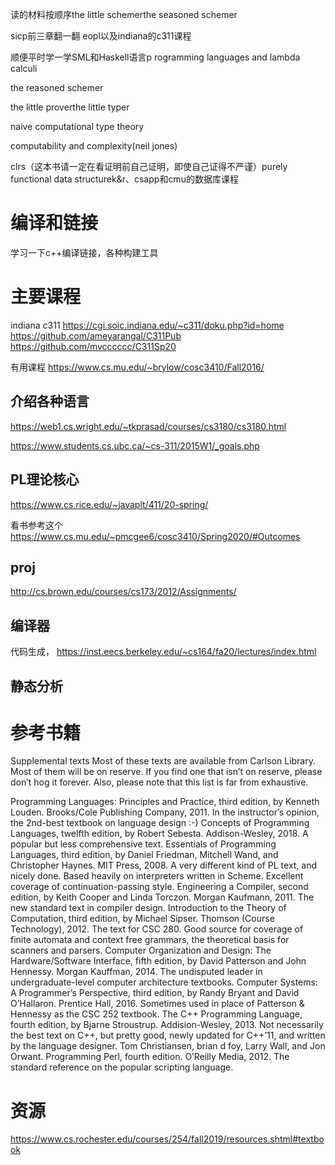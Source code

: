 读的材料按顺序the little schemerthe seasoned schemer

sicp前三章翻一翻
eopl以及indiana的c311课程

顺便平时学一学SML和Haskell语言p
rogramming languages and lambda calculi

the reasoned schemer

the little proverthe little typer

naive computational type theory

computability and complexity(neil jones)

clrs（这本书请一定在看证明前自己证明，即使自己证得不严谨）purely functional data structurek&r、csapp和cmu的数据库课程

# 编译和链接

学习一下c++编译链接，各种构建工具



# 主要课程
indiana   c311
https://cgi.soic.indiana.edu/~c311/doku.php?id=home
https://github.com/ameyarangal/C311Pub
https://github.com/mvcccccc/C311Sp20


有用课程
https://www.cs.mu.edu/~brylow/cosc3410/Fall2016/



## 介绍各种语言
https://web1.cs.wright.edu/~tkprasad/courses/cs3180/cs3180.html

https://www.students.cs.ubc.ca/~cs-311/2015W1/_goals.php

## PL理论核心
https://www.cs.rice.edu/~javaplt/411/20-spring/

看书参考这个
https://www.cs.mu.edu/~pmcgee6/cosc3410/Spring2020/#Outcomes

## proj
http://cs.brown.edu/courses/cs173/2012/Assignments/


## 编译器
代码生成，
https://inst.eecs.berkeley.edu/~cs164/fa20/lectures/index.html

## 静态分析


# 参考书籍
Supplemental texts
Most of these texts are available from Carlson Library.  Most of them will be on reserve.  If you find one that isn’t on reserve, please don’t hog it forever.  Also, please note that this list is far from exhaustive. 

Programming Languages: Principles and Practice, third edition, by Kenneth Louden.  Brooks/Cole Publishing Company, 2011.  In the instructor’s opinion, the 2nd-best textbook on language design :-)
Concepts of Programming Languages, twelfth edition, by Robert Sebesta.  Addison-Wesley, 2018.  A popular but less comprehensive text. 
Essentials of Programming Languages, third edition, by Daniel Friedman, Mitchell Wand, and Christopher Haynes.  MIT Press, 2008.  A very different kind of PL text, and nicely done.  Based heavily on interpreters written in Scheme.  Excellent coverage of continuation-passing style. 
Engineering a Compiler, second edition, by Keith Cooper and Linda Torczon.  Morgan Kaufmann, 2011.  The new standard text in compiler design. 
Introduction to the Theory of Computation, third edition, by Michael Sipser.  Thomson (Course Technology), 2012.  The text for CSC 280.  Good source for coverage of finite automata and context free grammars, the theoretical basis for scanners and parsers. 
Computer Organization and Design: The Hardware/Software Interface, fifth edition, by David Patterson and John Hennessy.  Morgan Kauffman, 2014.  The undisputed leader in undergraduate-level computer architecture textbooks. 
Computer Systems: A Programmer’s Perspective, third edition, by Randy Bryant and David O’Hallaron.  Prentice Hall, 2016.  Sometimes used in place of Patterson & Hennessy as the CSC 252 textbook. 
The C++ Programming Language, fourth edition, by Bjarne Stroustrup.  Addision-Wesley, 2013.  Not necessarily the best text on C++, but pretty good, newly updated for C++’11, and written by the language designer. 
Tom Christiansen, brian d foy, Larry Wall, and Jon Orwant. Programming Perl, fourth edition.  O’Reilly Media, 2012.  The standard reference on the popular scripting language. 

# 资源
https://www.cs.rochester.edu/courses/254/fall2019/resources.shtml#textbook

